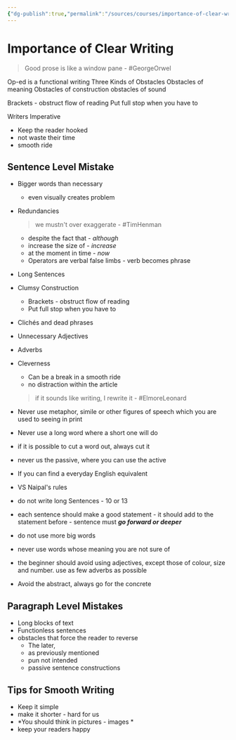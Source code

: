 ```yaml
---
{"dg-publish":true,"permalink":"/sources/courses/importance-of-clear-writing/"}
---
```


# Importance of Clear Writing

> Good prose is like a window pane - #GeorgeOrwel 

Op-ed is a functional writing
Three Kinds of Obstacles
	Obstacles of meaning
	Obstacles of construction
	obstacles of sound

Brackets - obstruct flow of reading
Put full stop when you have to

Writers Imperative
 - Keep the reader hooked
 - not waste their time 
 - smooth ride 

## Sentence Level Mistake
 - Bigger words than necessary 
	 - even visually creates problem
 - Redundancies
	 > we mustn't over exaggerate - #TimHenman
	- despite the fact that - *although* 
	- increase the size of - *increase*
	- at the moment in time - *now*
	- Operators are verbal false limbs - verb becomes phrase
 - Long Sentences
 - Clumsy Construction
	 - Brackets - obstruct flow of reading
	 - Put full stop when you have to 
 - Clichés and dead phrases
 - Unnecessary Adjectives
 - Adverbs
 - Cleverness
	 - Can be a break in a smooth ride
	 - no distraction within the article
	> if it sounds like writing, I rewrite it - #ElmoreLeonard 
  
 - Never use metaphor, simile or other figures of speech which you are used to seeing in print
 - Never use a long word where a short one will do 
 - if it is possible to cut a word out, always cut it
 - never us the passive, where you can use the active
 - If you can find a everyday English equivalent
 - VS Naipal's rules 
 - do not write long Sentences - 10 or 13
 - each sentence should make a good statement - it should add to the statement before - sentence must ***go forward or deeper*** 
 - do not use more big words 
 - never use words whose meaning you are not sure of 
 - the beginner should avoid using adjectives, except those of colour, size and number. use as few adverbs as possible
 - Avoid the abstract, always go for the concrete

## Paragraph Level Mistakes
- Long blocks of text 
- Functionless sentences
- obstacles that force the reader to reverse 
	- The later,
	- as previously mentioned
	- pun not intended 
	- passive sentence constructions 

## Tips for Smooth Writing
- Keep it simple
- make it shorter - hard for us 
- *You should think in pictures - images *
- keep your readers happy 
